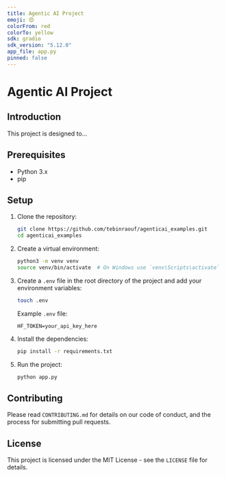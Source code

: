 ```yaml
---
title: Agentic AI Project
emoji: 😍
colorFrom: red
colorTo: yellow
sdk: gradio
sdk_version: "5.12.0"
app_file: app.py
pinned: false
---
```


# Agentic AI Project

## Introduction

This project is designed to...

## Prerequisites

- Python 3.x
- pip

## Setup

1. Clone the repository:

   ```sh
   git clone https://github.com/tebinraouf/agenticai_examples.git
   cd agenticai_examples
   ```

2. Create a virtual environment:

   ```sh
   python3 -m venv venv
   source venv/bin/activate  # On Windows use `venv\Scripts\activate`
   ```

3. Create a `.env` file in the root directory of the project and add your environment variables:

   ```sh
   touch .env
   ```

   Example `.env` file:

   ```
   HF_TOKEN=your_api_key_here
   ```

4. Install the dependencies:

   ```sh
   pip install -r requirements.txt
   ```

5. Run the project:
   ```sh
   python app.py
   ```

## Contributing

Please read `CONTRIBUTING.md` for details on our code of conduct, and the process for submitting pull requests.

## License

This project is licensed under the MIT License - see the `LICENSE` file for details.
